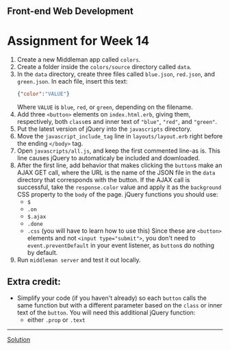 ## Front-end Web Development
# Assignment for Week 14

1.  Create a new Middleman app called `colors`.
2.  Create a folder inside the `colors/source` directory called `data`.
3.  In the `data` directory, create three files called `blue.json`, `red.json`, and `green.json`. In each file, insert this text:
    ```json
    {"color":"VALUE"}
    ```
    Where `VALUE` is `blue`, `red`, or `green`, depending on the filename.
3.  Add three `<button>` elements on `index.html.erb`, giving them, respectively, both `class`es and inner text of `"blue"`, `"red"`, and `"green"`.
4.  Put the latest version of jQuery into the `javascripts` directory.
5.  Move the `javascript_include_tag` line in `layouts/layout.erb` right before the ending `</body>` tag.
6.  Open `javascripts/all.js`, and keep the first commented line-as is. This line causes jQuery to automaticaly be included and downloaded.
7.  After the first line, add behavior that makes clicking the `button`s make an AJAX GET call, where the URL is the name of the JSON file in the `data` directory that corresponds with the button. If the AJAX call is successful, take the `response.color` value and apply it as the `background` CSS property to the `body` of the page. jQuery functions you should use:
    *   `$`
    *   `.on`
    *   `$.ajax`
    *   `.done`
    *   `.css` (you will have to learn how to use this)
    Since these are `<button>` elements and not `<input type="submit">`, you don't need to `event.preventDefault` in your event listener, as `button`s do nothing by default.
7.  Run `middleman server` and test it out locally.

## Extra credit:

*   Simplify your code (if you haven't already) so each `button` calls the same function but with a different parameter based on the `class` or inner text of the `button`. You will need this additional jQuery function:
    *   either `.prop` or `.text`

* * *

[Solution](assignment)